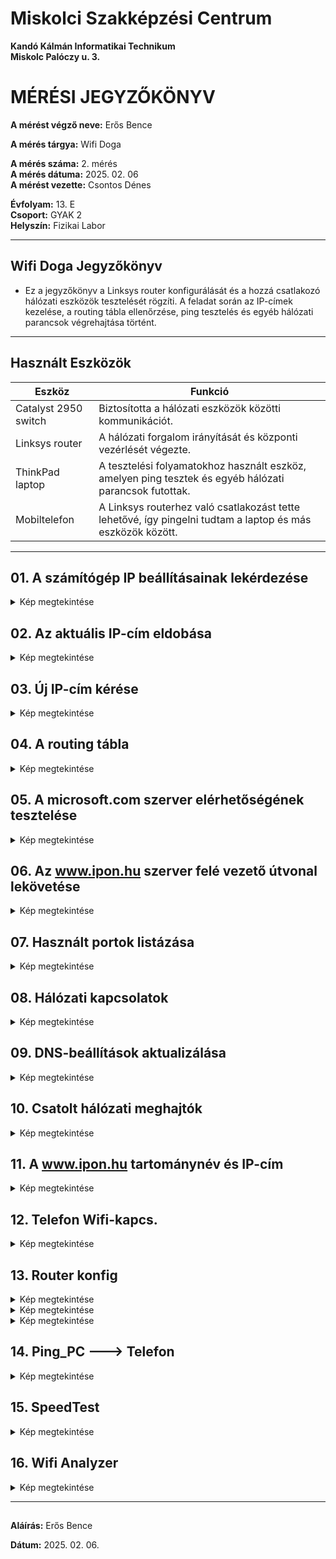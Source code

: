# Miskolci Szakképzési Centrum  
**Kandó Kálmán Informatikai Technikum**  
**Miskolc Palóczy u. 3.**

# MÉRÉSI JEGYZŐKÖNYV

**A mérést végző neve:** Erős Bence 

**A mérés tárgya:** Wifi Doga 

**A mérés száma:** 2. mérés  
**A mérés dátuma:** 2025. 02. 06  
**A mérést vezette:**  Csontos Dénes 

**Évfolyam:** 13. E  
**Csoport:** GYAK 2  
**Helyszín:** Fizikai Labor

---

## Wifi Doga Jegyzőkönyv

- Ez a jegyzőkönyv a Linksys router konfigurálását és a hozzá csatlakozó hálózati eszközök tesztelését rögzíti. A feladat során az IP-címek kezelése, a routing tábla ellenőrzése, ping tesztelés és egyéb hálózati parancsok végrehajtása történt.

---

## Használt Eszközök

| Eszköz                | Funkció                                                                 |
|-----------------------|-------------------------------------------------------------------------|
| Catalyst 2950 switch   | Biztosította a hálózati eszközök közötti kommunikációt.                |
| Linksys router         | A hálózati forgalom irányítását és központi vezérlését végezte.         |
| ThinkPad laptop        | A tesztelési folyamatokhoz használt eszköz, amelyen ping tesztek és egyéb hálózati parancsok futottak. |
| Mobiltelefon           | A Linksys routerhez való csatlakozást tette lehetővé, így pingelni tudtam a laptop és más eszközök között. |

---

## 01. A számítógép IP beállításainak lekérdezése

<details>
  <summary>Kép megtekintése</summary>

  

</details>

## 02. Az aktuális IP-cím eldobása

<details>

  <summary>Kép megtekintése</summary>

  

</details>

## 03. Új IP-cím kérése

<details>

  <summary>Kép megtekintése</summary>

  

</details>

## 04. A routing tábla 

<details>

  <summary>Kép megtekintése</summary>


</details>

## 05. A microsoft.com szerver elérhetőségének tesztelése

<details>

  <summary>Kép megtekintése</summary>

  

</details>

## 06. Az www.ipon.hu szerver felé vezető útvonal lekövetése

<details>

  <summary>Kép megtekintése</summary>

  

</details>

## 07. Használt portok listázása

<details>

  <summary>Kép megtekintése</summary>

  

</details>

## 08. Hálózati kapcsolatok 

<details>

  <summary>Kép megtekintése</summary>

  
</details>

## 09. DNS-beállítások aktualizálása

<details>

  <summary>Kép megtekintése</summary>

  

</details>

## 10. Csatolt hálózati meghajtók 

<details>

  <summary>Kép megtekintése</summary>

  

</details>

## 11. A www.ipon.hu tartománynév és IP-cím 

<details>

  <summary>Kép megtekintése</summary>

  

</details>

## 12. Telefon Wifi-kapcs.

<details>
  <summary>Kép megtekintése</summary>

  
</details>

## 13. Router konfig

<details>
  <summary>Kép megtekintése</summary>

  
</details>

<details>
  <summary>Kép megtekintése</summary>

  
</details>

<details>

  <summary>Kép megtekintése</summary>

  
</details>


## 14. Ping_PC ---> Telefon

<details>

<summary>Kép megtekintése</summary>


</details>

## 15. SpeedTest

<details>

<summary>Kép megtekintése</summary>


</details>


## 16. Wifi Analyzer

<details>

<summary>Kép megtekintése</summary>


</details>

---

## 


**Aláírás:** Erős Bence 

**Dátum:** 2025. 02. 06.